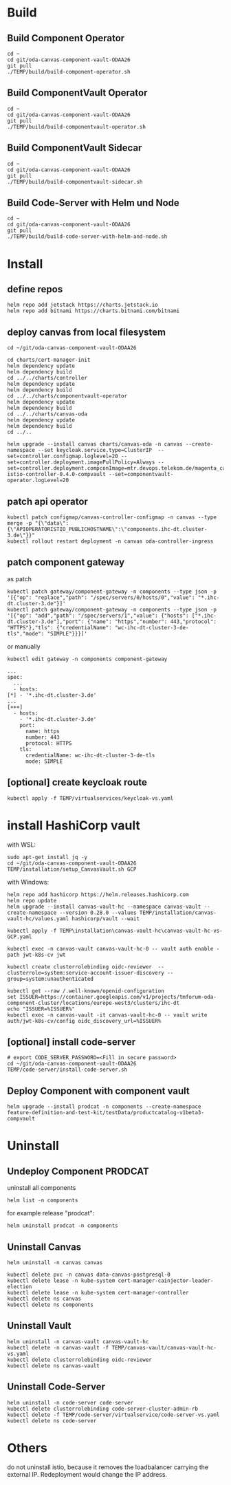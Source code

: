 # Build

## Build Component Operator

```
cd ~
cd git/oda-canvas-component-vault-ODAA26
git pull
./TEMP/build/build-component-operator.sh
```

## Build ComponentVault Operator

```
cd ~
cd git/oda-canvas-component-vault-ODAA26
git pull
./TEMP/build/build-componentvault-operator.sh
```


## Build ComponentVault Sidecar

```
cd ~
cd git/oda-canvas-component-vault-ODAA26
git pull
./TEMP/build/build-componentvault-sidecar.sh
```

## Build Code-Server with Helm und Node

```
cd ~
cd git/oda-canvas-component-vault-ODAA26
git pull
./TEMP/build/build-code-server-with-helm-and-node.sh
```

# Install

## define repos

```
helm repo add jetstack https://charts.jetstack.io
helm repo add bitnami https://charts.bitnami.com/bitnami
```

## deploy canvas from local filesystem 

```
cd ~/git/oda-canvas-component-vault-ODAA26

cd charts/cert-manager-init
helm dependency update
helm dependency build
cd ../../charts/controller
helm dependency update
helm dependency build
cd ../../charts/componentvault-operator
helm dependency update
helm dependency build
cd ../../charts/canvas-oda
helm dependency update
helm dependency build
cd ../..

helm upgrade --install canvas charts/canvas-oda -n canvas --create-namespace --set keycloak.service.type=ClusterIP  --set=controller.configmap.loglevel=20 --set=controller.deployment.imagePullPolicy=Always --set=controller.deployment.compconImage=mtr.devops.telekom.de/magenta_canvas/public:component-istio-controller-0.4.0-compvault --set=componentvault-operator.logLevel=20
```

## patch api operator

```
kubectl patch configmap/canvas-controller-configmap -n canvas --type merge -p "{\"data\":{\"APIOPERATORISTIO_PUBLICHOSTNAME\":\"components.ihc-dt.cluster-3.de\"}}"
kubectl rollout restart deployment -n canvas oda-controller-ingress
```


## patch component gateway

as patch


```
kubectl patch gateway/component-gateway -n components --type json -p '[{"op": "replace","path": "/spec/servers/0/hosts/0","value": "*.ihc-dt.cluster-3.de"}]'
kubectl patch gateway/component-gateway -n components --type json -p '[{"op": "add","path": "/spec/servers/1","value": {"hosts": ["*.ihc-dt.cluster-3.de"],"port": {"name": "https","number": 443,"protocol": "HTTPS"},"tls": {"credentialName": "wc-ihc-dt-cluster-3-de-tls","mode": "SIMPLE"}}}]'
```

or manually

```
kubectl edit gateway -n components component-gateway

...
spec:
  ...
  - hosts:
[*] - '*.ihc-dt.cluster-3.de'
...
[+++]
  - hosts:
    - '*.ihc-dt.cluster-3.de'
    port:
      name: https
      number: 443
      protocol: HTTPS
    tls:
      credentialName: wc-ihc-dt-cluster-3-de-tls
      mode: SIMPLE
```

## [optional] create keycloak route

```
kubectl apply -f TEMP/virtualservices/keycloak-vs.yaml
```


# install HashiCorp vault

with WSL:

```
sudo apt-get install jq -y
cd ~/git/oda-canvas-component-vault-ODAA26
TEMP/installation/setup_CanvasVault.sh GCP
```

with Windows:

```
helm repo add hashicorp https://helm.releases.hashicorp.com
helm repo update
helm upgrade --install canvas-vault-hc --namespace canvas-vault --create-namespace --version 0.28.0 --values TEMP/installation/canvas-vault-hc/values.yaml hashicorp/vault --wait 

kubectl apply -f TEMP\installation\canvas-vault-hc\canvas-vault-hc-vs-GCP.yaml

kubectl exec -n canvas-vault canvas-vault-hc-0 -- vault auth enable -path jwt-k8s-cv jwt

kubectl create clusterrolebinding oidc-reviewer  --clusterrole=system:service-account-issuer-discovery --group=system:unauthenticated

kubectl get --raw /.well-known/openid-configuration
set ISSUER=https://container.googleapis.com/v1/projects/tmforum-oda-component-cluster/locations/europe-west3/clusters/ihc-dt
echo "ISSUER=%ISSUER%"
kubectl exec -n canvas-vault -it canvas-vault-hc-0 -- vault write auth/jwt-k8s-cv/config oidc_discovery_url=%ISSUER% 
```


## [optional] install code-server

```
# export CODE_SERVER_PASSWORD=<Fill in secure password>
cd ~/git/oda-canvas-component-vault-ODAA26
TEMP/code-server/install-code-server.sh

```


## Deploy Component with component vault

```
helm upgrade --install prodcat -n components --create-namespace feature-definition-and-test-kit/testData/productcatalog-v1beta3-compvault
```


# Uninstall

## Undeploy Component PRODCAT

uninstall all components

```
helm list -n components
```

for example release "prodcat":

```
helm uninstall prodcat -n components
```

## Uninstall Canvas

```
helm uninstall -n canvas canvas

kubectl delete pvc -n canvas data-canvas-postgresql-0
kubectl delete lease -n kube-system cert-manager-cainjector-leader-election
kubectl delete lease -n kube-system cert-manager-controller
kubectl delete ns canvas
kubectl delete ns components
```


## Uninstall Vault

```
helm uninstall -n canvas-vault canvas-vault-hc
kubectl delete -n canvas-vault -f TEMP/canvas-vault/canvas-vault-hc-vs.yaml
kubectl delete clusterrolebinding oidc-reviewer  
kubectl delete ns canvas-vault
```

## Uninstall Code-Server

```
helm uninstall -n code-server code-server
kubectl delete clusterrolebinding code-server-cluster-admin-rb 
kubectl delete -f TEMP/code-server/virtualservice/code-server-vs.yaml
kubectl delete ns code-server
```

# Others

do not uninstall istio, because it removes the loadbalancer carrying the external IP.
Redeployment would change the IP address.